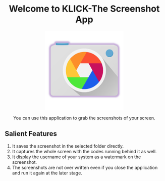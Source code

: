 <h1 align="center">
   Welcome to KLICK-The Screenshot App
</h1>
<p align="center">
<img width="250" height="250" src="data/KLICK2.png">
</p>
<p align="center">
  You can use this application to grab the screenshots of your screen.
</p>
<h2>Salient Features</h2>
<ol>
<li>It saves the screenshot in the selected folder directly.</li>
<li>It captures the whole screen with the codes running behind it as well.</li>
<li>It display the username of your system as a watermark on the screenshot.</li>
<li>The screenshots are not over written even if you close the application and run it again at the later stage.</li>
</ol>
